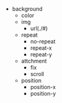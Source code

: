 + background
  + color
  + img
    + url(./#)
  + repeat
    + no-repeat
    + repeat-x
    + repeat-y
  + attchment
    + fix
    + scroll
  + position
    + position-x
    + position-y